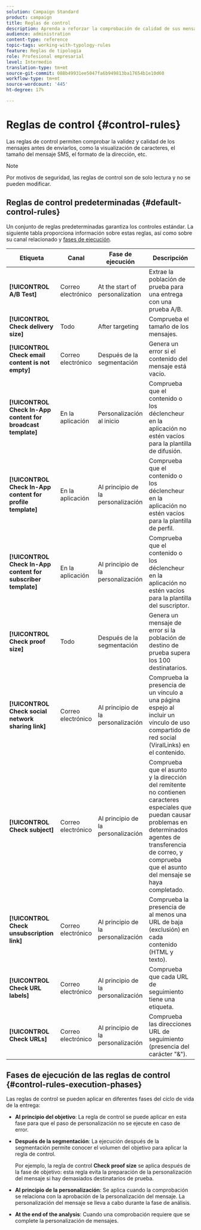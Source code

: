 ```yaml
---
solution: Campaign Standard
product: campaign
title: Reglas de control
description: Aprenda a reforzar la comprobación de calidad de sus mensajes con reglas de control.
audience: administration
content-type: reference
topic-tags: working-with-typology-rules
feature: Reglas de tipología
role: Profesional empresarial
level: Intermedio
translation-type: tm+mt
source-git-commit: 088b49931ee5047fa6b949813ba17654b1e10d60
workflow-type: tm+mt
source-wordcount: '445'
ht-degree: 17%

---
```



# Reglas de control {#control-rules}

Las reglas de control permiten comprobar la validez y calidad de los mensajes antes de enviarlos, como la visualización de caracteres, el tamaño del mensaje SMS, el formato de la dirección, etc.

>[!NOTE]
>
>Por motivos de seguridad, las reglas de control son de solo lectura y no se pueden modificar.

## Reglas de control predeterminadas {#default-control-rules}

Un conjunto de reglas predeterminadas garantiza los controles estándar. La siguiente tabla proporciona información sobre estas reglas, así como sobre su canal relacionado y [fases de ejecución](#control-rules-execution-phases).

| Etiqueta | Canal | Fase de ejecución | Descripción |
---------|----------|---------|---------
| **[!UICONTROL A/B Test]** | Correo electrónico | At the start of personalization | Extrae la población de prueba para una entrega con una prueba A/B. |
| **[!UICONTROL Check delivery size]** | Todo | After targeting | Comprueba el tamaño de los mensajes. |
| **[!UICONTROL Check email content is not empty]** | Correo electrónico | Después de la segmentación | Genera un error si el contenido del mensaje está vacío. |
| **[!UICONTROL Check In-App content for broadcast template]** | En la aplicación | Personalización al inicio | Comprueba que el contenido o los déclencheur en la aplicación no estén vacíos para la plantilla de difusión. |
| **[!UICONTROL Check In-App content for profile template]** | En la aplicación | Al principio de la personalización | Comprueba que el contenido o los déclencheur en la aplicación no estén vacíos para la plantilla de perfil. |
| **[!UICONTROL Check In-App content for subscriber template]** | En la aplicación | Al principio de la personalización | Comprueba que el contenido o los déclencheur en la aplicación no estén vacíos para la plantilla del suscriptor. |
| **[!UICONTROL Check proof size]** | Todo | Después de la segmentación | Genera un mensaje de error si la población de destino de prueba supera los 100 destinatarios. |
| **[!UICONTROL Check social network sharing link]** | Correo electrónico | Al principio de la personalización | Comprueba la presencia de un vínculo a una página espejo al incluir un vínculo de uso compartido de red social (ViralLinks) en el contenido. |
| **[!UICONTROL Check subject]** | Correo electrónico | Al principio de la personalización | Comprueba que el asunto y la dirección del remitente no contienen caracteres especiales que puedan causar problemas en determinados agentes de transferencia de correo, y comprueba que el asunto del mensaje se haya completado. |
| **[!UICONTROL Check unsubscription link]** | Correo electrónico | Al principio de la personalización | Comprueba la presencia de al menos una URL de baja (exclusión) en cada contenido (HTML y texto). |
| **[!UICONTROL Check URL labels]** | Correo electrónico | Al principio de la personalización | Comprueba que cada URL de seguimiento tiene una etiqueta. |
| **[!UICONTROL Check URLs]** | Correo electrónico | Al principio de la personalización | Comprueba las direcciones URL de seguimiento (presencia del carácter &quot;&amp;&quot;). |

## Fases de ejecución de las reglas de control {#control-rules-execution-phases}

Las reglas de control se pueden aplicar en diferentes fases del ciclo de vida de la entrega:

* **Al principio del objetivo**: La regla de control se puede aplicar en esta fase para que el paso de personalización no se ejecute en caso de error.

* **Después de la segmentación**: La ejecución después de la segmentación permite conocer el volumen del objetivo para aplicar la regla de control.

   Por ejemplo, la regla de control **Check proof size** se aplica después de la fase de objetivo: esta regla evita la preparación de la personalización del mensaje si hay demasiados destinatarios de prueba.

* **Al principio de la personalización**: Se aplica cuando la comprobación se relaciona con la aprobación de la personalización del mensaje. La personalización del mensaje se lleva a cabo durante la fase de análisis.

* **At the end of the analysis**: Cuando una comprobación requiere que se complete la personalización de mensajes.
